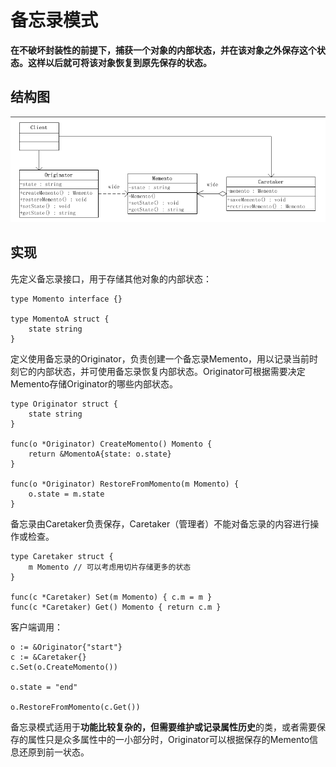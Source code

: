 # 备忘录模式

**在不破坏封装性的前提下，捕获一个对象的内部状态，并在该对象之外保存这个状态。这样以后就可将该对象恢复到原先保存的状态。**

## 结构图

![备忘录模式结构图](bei-wang-lu-mo-shi.assets/1585545211945.png)

## 实现

先定义备忘录接口，用于存储其他对象的内部状态：

```text
type Momento interface {}

type MomentoA struct {
    state string
}
```

定义使用备忘录的Originator，负责创建一个备忘录Memento，用以记录当前时刻它的内部状态，并可使用备忘录恢复内部状态。Originator可根据需要决定Memento存储Originator的哪些内部状态。

```text
type Originator struct {
    state string 
}

func(o *Originator) CreateMomento() Momento {
    return &MomentoA{state: o.state}
}

func(o *Originator) RestoreFromMomento(m Momento) {
    o.state = m.state
}
```

备忘录由Caretaker负责保存，Caretaker（管理者）不能对备忘录的内容进行操作或检查。

```text
type Caretaker struct {
    m Momento // 可以考虑用切片存储更多的状态
}

func(c *Caretaker) Set(m Momento) { c.m = m }
func(c *Caretaker) Get() Momento { return c.m }
```

客户端调用：

```text
o := &Originator{"start"}
c := &Caretaker{}
c.Set(o.CreateMomento())

o.state = "end"

o.RestoreFromMomento(c.Get())
```

备忘录模式适用于**功能比较复杂的，但需要维护或记录属性历史**的类，或者需要保存的属性只是众多属性中的一小部分时，Originator可以根据保存的Memento信息还原到前一状态。

